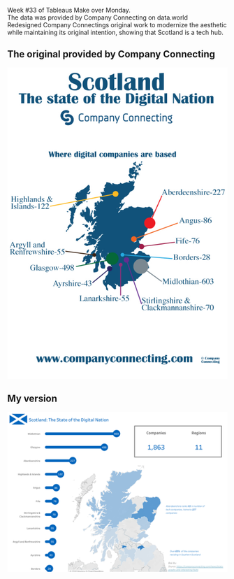 Week #33 of Tableaus Make over Monday.  
The data was provided by Company Connecting on data.world  
Redesigned Company Connectings original work to modernize the aesthetic while maintaining its original intention, showing that Scotland is a tech hub.

<h2>The original provided by Company Connecting </h2>  

![Original](https://github.com/BokkunWu/Tableau/blob/master/Scotland-The%20Digital%20Nation/Original.jpg)  

<h2>My version </h2>  

![New](https://github.com/BokkunWu/Tableau/blob/master/Scotland-The%20Digital%20Nation/Scotland.png)  
